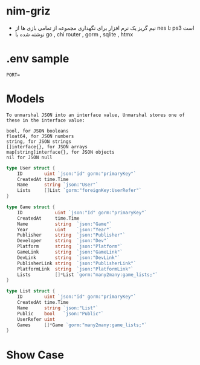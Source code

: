 # nim-griz
- نیم گریز یک نرم افزار برای نگهداری مجموعه از تمامی بازی ها از nes تا ps3 است
- نوشته شده با go , chi router , gorm , sqlite , htmx

# .env sample
```
PORT=
```

# Models
```
To unmarshal JSON into an interface value, Unmarshal stores one of these in the interface value:

bool, for JSON booleans
float64, for JSON numbers
string, for JSON strings
[]interface{}, for JSON arrays
map[string]interface{}, for JSON objects
nil for JSON null
```

```go
type User struct {
	ID        uint `json:"id" gorm:"primaryKey"`
	CreatedAt time.Time
	Name      string `json:"User"`
	Lists     []List `gorm:"foreignKey:UserRefer"`
}

type Game struct {
	ID            uint `json:"Id" gorm:"primaryKey"`
	CreatedAt     time.Time
	Name          string  `json:"Game"`
	Year          uint    `json:"Year"`
	Publisher     string  `json:"Publisher"`
	Developer     string  `json:"Dev"`
	Platform      string  `json:"Platform"`
	GameLink      string  `json:"GameLink"`
	DevLink       string  `json:"DevLink"`
	PublisherLink string  `json:"PublisherLink"`
	PlatformLink  string  `json:"PlatformLink"`
	Lists         []*List `gorm:"many2many:game_lists;"`
}

type List struct {
	ID        uint `json:"id" gorm:"primaryKey"`
	CreatedAt time.Time
	Name      string `json:"List"`
	Public    bool   `json:"Public"`
	UserRefer uint
	Games     []*Game `gorm:"many2many:game_lists;"`
}
```

# Show Case